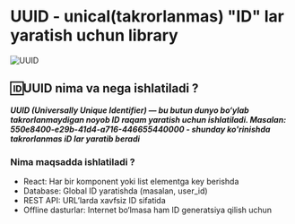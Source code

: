 #  UUID - unical(takrorlanmas) "ID" lar yaratish uchun library

![UUID](https://www.dolthub.com/blog/static/130353ae0c15b5329861e9c808bb8a00/b6897/auto_increment-vs-uuid-featured.png)

## 🆔UUID nima va nega ishlatiladi ?
 ***UUID (Universally Unique Identifier) — bu butun dunyo bo‘ylab takrorlanmaydigan noyob ID raqam yaratish uchun ishlatiladi.
 Masalan:  550e8400-e29b-41d4-a716-446655440000 - shunday ko'rinishda takrorlanmas iD lar yaratib beradi***

### Nima maqsadda ishlatiladi ? 

- React: Har bir komponent yoki list elementga key berishda
- Database: Global ID yaratishda (masalan, user_id)
- REST API: URL’larda xavfsiz ID sifatida
- Offline dasturlar: Internet bo‘lmasa ham ID generatsiya qilish uchun




